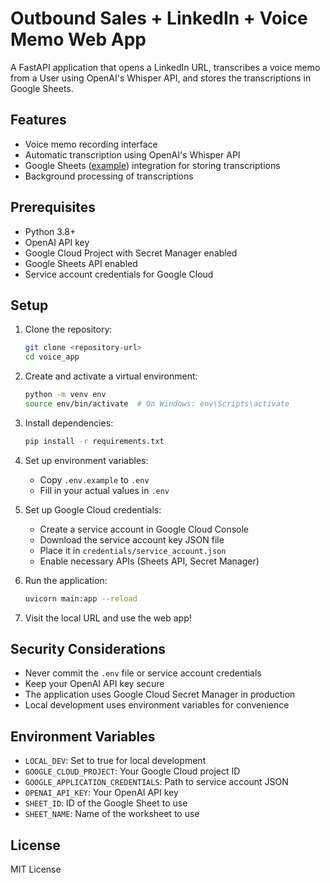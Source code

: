 # Outbound Sales + LinkedIn + Voice Memo Web App

A FastAPI application that opens a LinkedIn URL, transcribes a voice memo from a User using OpenAI's Whisper API, and stores the transcriptions in Google Sheets.

## Features

- Voice memo recording interface
- Automatic transcription using OpenAI's Whisper API
- Google Sheets ([example](https://docs.google.com/spreadsheets/d/1xijRtA-wbrdRxIgsvD2pmxvnh-kqKVUwl4tt04sgads/edit?usp=sharing)) integration for storing transcriptions
- Background processing of transcriptions

## Prerequisites

- Python 3.8+
- OpenAI API key
- Google Cloud Project with Secret Manager enabled
- Google Sheets API enabled
- Service account credentials for Google Cloud

## Setup

1. Clone the repository:
   ```bash
   git clone <repository-url>
   cd voice_app
   ```

2. Create and activate a virtual environment:
   ```bash
   python -m venv env
   source env/bin/activate  # On Windows: env\Scripts\activate
   ```

3. Install dependencies:
   ```bash
   pip install -r requirements.txt
   ```

4. Set up environment variables:
   - Copy `.env.example` to `.env`
   - Fill in your actual values in `.env`

5. Set up Google Cloud credentials:
   - Create a service account in Google Cloud Console
   - Download the service account key JSON file
   - Place it in `credentials/service_account.json`
   - Enable necessary APIs (Sheets API, Secret Manager)

6. Run the application:
   ```bash
   uvicorn main:app --reload
   ```

7. Visit the local URL and use the web app!

## Security Considerations

- Never commit the `.env` file or service account credentials
- Keep your OpenAI API key secure
- The application uses Google Cloud Secret Manager in production
- Local development uses environment variables for convenience

## Environment Variables

- `LOCAL_DEV`: Set to true for local development
- `GOOGLE_CLOUD_PROJECT`: Your Google Cloud project ID
- `GOOGLE_APPLICATION_CREDENTIALS`: Path to service account JSON
- `OPENAI_API_KEY`: Your OpenAI API key
- `SHEET_ID`: ID of the Google Sheet to use
- `SHEET_NAME`: Name of the worksheet to use

## License

MIT License
